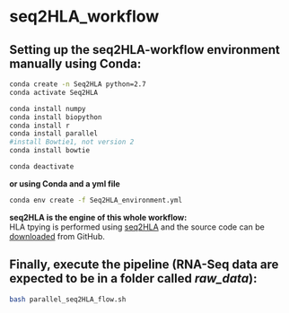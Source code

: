 # seq2HLA_workflow

## Setting up the seq2HLA-workflow environment manually using Conda: 

```bash
conda create -n Seq2HLA python=2.7
conda activate Seq2HLA

conda install numpy
conda install biopython
conda install r
conda install parallel
#install Bowtie1, not version 2
conda install bowtie

conda deactivate
```

**or using Conda and a yml file**

```bash
conda env create -f Seq2HLA_environment.yml
```

**seq2HLA is the engine of this whole workflow:<br>**
HLA tpying is performed using [seq2HLA](https://genomemedicine.biomedcentral.com/articles/10.1186/gm403) and the source code can be [downloaded](https://github.com/TRON-Bioinformatics/seq2HLA.git) from GitHub. 


## Finally, execute the pipeline (RNA-Seq data are expected to be in a folder called *raw_data*): 

```bash
bash parallel_seq2HLA_flow.sh
```

